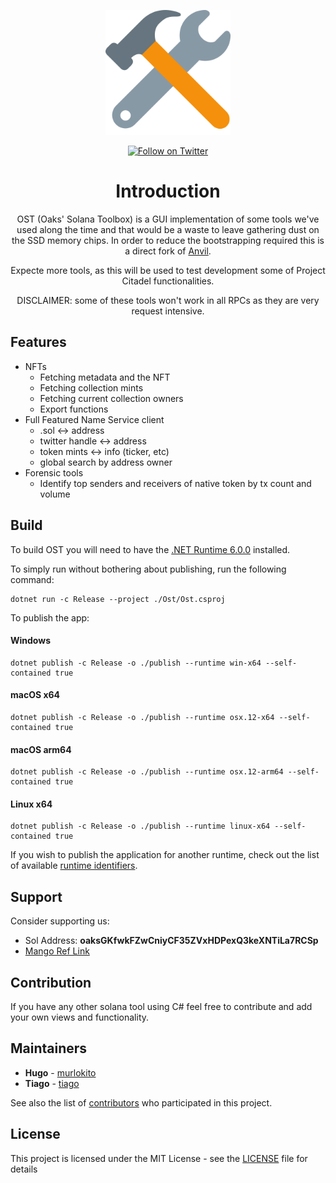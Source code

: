 <p align="center">
    <img src="assets/Ost.png" margin="auto" width="200" height="200"/>
</p>

<div align="center">
    <a href="https://twitter.com/intent/follow?screen_name=blockmountainio">
        <img src="https://img.shields.io/twitter/follow/blockmountainio?style=flat-square&logo=twitter"
            alt="Follow on Twitter"></a>
</div>

<div style="text-align:center">

# Introduction

<p>

OST (Oaks' Solana Toolbox) is a GUI implementation of some tools we've used along the time and that would be a waste to leave gathering dust on the SSD memory chips.
In order to reduce the bootstrapping required this is a direct fork of [Anvil](github.com/bmresearch/anvil).

Expecte more tools, as this will be used to test development some of Project Citadel functionalities.

</p>

<p>

DISCLAIMER: some of these tools won't work in all RPCs as they are very request intensive.

</p>

</div>

## Features

- NFTs
    - Fetching metadata and the NFT
    - Fetching collection mints
    - Fetching current collection owners
    - Export functions
- Full Featured Name Service client
    - .sol <-> address
    - twitter handle <-> address
    - token mints <-> info (ticker, etc)
    - global search by address owner
- Forensic tools
    - Identify top senders and receivers of native token by tx count and volume


## Build

To build OST you will need to have the [.NET Runtime 6.0.0](https://dotnet.microsoft.com/en-us/download/dotnet/6.0) installed.

To simply run without bothering about publishing, run the following command:

```
dotnet run -c Release --project ./Ost/Ost.csproj
```

To publish the app:

#### Windows

```
dotnet publish -c Release -o ./publish --runtime win-x64 --self-contained true
```

#### macOS x64

```
dotnet publish -c Release -o ./publish --runtime osx.12-x64 --self-contained true
```

#### macOS arm64

```
dotnet publish -c Release -o ./publish --runtime osx.12-arm64 --self-contained true
```

#### Linux x64

```
dotnet publish -c Release -o ./publish --runtime linux-x64 --self-contained true
```

If you wish to publish the application for another runtime, check out the list of available [runtime identifiers](https://docs.microsoft.com/en-us/dotnet/core/rid-catalog#using-rids).


## Support

Consider supporting us:

* Sol Address: **oaksGKfwkFZwCniyCF35ZVxHDPexQ3keXNTiLa7RCSp**
* [Mango Ref Link](https://trade.mango.markets/?ref=MangoSharp)


## Contribution

If you have any other solana tool using C# feel free to contribute and add your own views and functionality.

## Maintainers

* **Hugo** - [murlokito](https://github.com/murlokito)
* **Tiago** - [tiago](https://github.com/tiago18c)

See also the list of [contributors](https://github.com/bmresearch/Solnet/contributors) who participated in this project.

## License

This project is licensed under the MIT License - see the [LICENSE](https://github.com/bmresearch/Solnet/blob/master/LICENSE) file for details